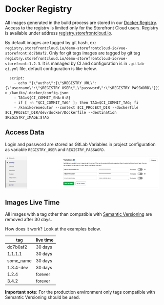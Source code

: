 # Docker Registry

All images generated in the build process are stored in our [Docker Registry](https://docs.docker.com/registry/). Access to the registry is limited only for the Storefront Cloud users. Registry is available under address [registry.storefrontcloud.io](registry.storefrontcloud.io/).

By default images are tagged by git hash, ex: `registry.storefrontcloud.io/demo-storefrontcloud-io/vue-storefront:dc7b0af2`. Only for git tags images are tagged by git tag `registry.storefrontcloud.io/demo-storefrontcloud-io/vue-storefront:1.2.3`. It is managed by CI and configuration is in `.gitlab-ci.yml` file, default configuration is like below.

```
  script:
    - echo "{\"auths\":{\"$REGISTRY_URL\":{\"username\":\"$REGISTRY_USER\",\"password\":\"$REGISTRY_PASSWORD\"}}}" > /kaniko/.docker/config.json
    - TAG=${CI_COMMIT_SHA:0:8}
    - if [ -n "$CI_COMMIT_TAG" ]; then TAG=$CI_COMMIT_TAG; fi
    - /kaniko/executor --context $CI_PROJECT_DIR --dockerfile $CI_PROJECT_DIR/dev/docker/Dockerfile --destination $REGISTRY_IMAGE:$TAG
```

## Access Data

Login and password are stored as GitLab Variables in project configuration as variable `REGISTRY_USER` and `REGISTRY_PASSWORD`.

![ci-docker-registr.png](/doc/ci-docker-registr.png)

## Images Live Time

All images with a tag other than compatible with [Semantic Versioning](https://semver.org/) are removed after 30 days.

How does it work? Look at the examples below.

| tag       | live time |
|-----------|-----------|
| dc7b0af2  | 30 days   |
| 1.1.1.1   | 30 days   |
| some_name | 30 days   |
| 1.3.4-dev | 30 days   |
| 1.2.4     | forever   |
| 3.4.2     | forever   |

**Important note:** For the production environment only tags compatible with Semantic Versioning should be used.